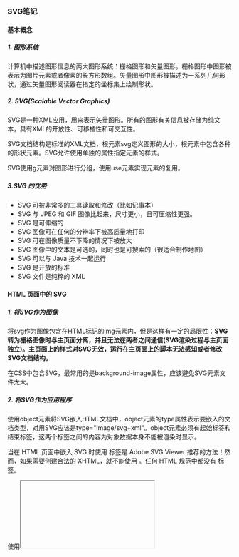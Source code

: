 ### **SVG**笔记

#### 基本概念

##### 1. 图形系统

计算机中描述图形信息的两大图形系统：栅格图形和矢量图形。栅格图形中图形被表示为图片元素或者像素的长方形数组。矢量图形中图形被描述为一系列几何形状，通过矢量图形阅读器在指定的坐标集上绘制形状。

##### 2. SVG(Scalable Vector Graphics)

SVG是一种XML应用，用来表示矢量图形。所有的图形有关信息被存储为纯文本，具有XML的开放性、可移植性和可交互性。

SVG文档结构是标准的XML文档，根元素svg定义图形的大小，根元素中包含各种的形状元素。SVG允许使用单独的属性指定元素的样式。

SVG使用g元素对图形进行分组，使用use元素实现元素的复用。

##### 3.SVG 的优势

- SVG 可被非常多的工具读取和修改（比如记事本）
- SVG 与 JPEG 和 GIF 图像比起来，尺寸更小，且可压缩性更强。
- SVG 是可伸缩的
- SVG 图像可在任何的分辨率下被高质量地打印
- SVG 可在图像质量不下降的情况下被放大
- SVG 图像中的文本是可选的，同时也是可搜索的（很适合制作地图）
- SVG 可以与 Java 技术一起运行
- SVG 是开放的标准
- SVG 文件是纯粹的 XML

#### HTML 页面中的 SVG

##### 1. 将SVG作为图像

将svg作为图像包含在HTML标记的img元素内，但是这样有一定的局限性：**SVG转为栅格图像时与主页面分离，并且无法在两者之间通信(SVG渲染过程与主页面独立)。主页面上的样式对SVG无效，运行在主页面上的脚本无法感知或者修改SVG文档结构。**

在CSS中包含SVG，最常用的是background-image属性，应该避免SVG元素文件太大。

##### 2. 将SVG作为应用程序

使用object元素将SVG嵌入HTML文档中，object元素的type属性表示要嵌入的文档类型，对用SVG应该是type="image/svg+xml"。object元素必须有起始标签和结束标签，这两个标签之间的内容为对象数据本身不能被渲染时显示。

当在 HTML 页面中嵌入 SVG 时使用 <embed> 标签是 Adobe SVG Viewer 推荐的方法！然而，如果需要创建合法的 XHTML，就不能使用 <embed>。任何 HTML 规范中都没有 <embed> 标签。

使用<iframe>标签

**HTML5支持内联svg（推荐）**

```html
<svg xmlns="http://www.w3.org/2000/svg" version="1.1" height="190">
  <polygon points="100,10 40,180 190,60 10,60 160,180"
  style="fill:lime;stroke:purple;stroke-width:5;fill-rule:evenodd;" />
</svg>
```

#### 坐标系统

##### 1. 视口

视口是指文档打算使用的画布区域。在svg元素上使用width和height属性确定视口的大小，属性值可以仅仅是为数字也可以为带单位的数字(单位可以为em、ex、px、pt、pc、cm、mm和in)也可以为百分比。

##### 2. 默认用户坐标

SVG阅读器会设置一个坐标系统，即原点(0,0)位于视口的左上角，x向右递增，y向下递增。这个坐标系统是一个纯粹的几何系统，点没有大小，网格线被认为是无限细。

在SVG中指定单位并不会影响其他元素中给定单位的坐标，也就是说SVG文档中各个元素的单位可以不统一。

##### 3. 指定用户坐标

摒弃阅读器设置的默认用户坐标，可以自己为视口设置一个用户坐标。通过在svg元素上设置viewBox属性。

viewBox属性由4个数值组成，分别代表要叠加在视口上的最小x、最小y，宽度、高度。

既然可以对svg自定义用户坐标，那么肯定要解决SVG视口长宽比例和viewBox定义的长宽比例不同的问题以及如何对齐问题。这个时候就需要preserveAspectRatio属性了。

如果viewBox的长宽比例与视口的长宽比例不同，那么SVG可以有以下三种选择：

a. 按较小的尺寸等比例缩放图形，使图形完全填充视口

b. 按较大的尺寸等比例缩放图形，并裁减掉超出视口的部分

c. 拉伸和压缩绘图以使其恰好填充视口

默认值为"xMidYMid meet"

·***alignment***指定轴和位置，x和y方向都有min,mid,max三种方式，分别表示x和y方向的对齐方式，对齐方式由x和y组合指定，共9中方式，也就是alignment共有如下9个取值：

| y\x      | xMin     | xMid     | xMax     |
| -------- | -------- | -------- | -------- |
| **yMin** | xMinYMin | xMidYMin | xMaxYMin |
| **yMid** | xMinYMid | xMidYMid | xMaxYMid |
| **yMax** | xMinYMax | xMidYMax | xMaxYMax |

·***meet***说明符在图形超出视口时候会对图形适当缩小调整适配可用的空间

·***slice***说明符直接裁剪超出视口的部分

除了上述操作之外，还可以指定**preserveAspectRatio="none"**，用于在viewBox和视口宽高比不同时缩放图像，此时图像不会被等比例缩放，会被拉伸、挤压、变形。

##### 4. 嵌套坐标系统

可以将另一个svg元素插入到文档中来建立一个新的视口和坐标系统，也就是说svg中可以嵌套另一个svg，每个svg都有自己独立的视口和坐标系统。

#### 坐标系统变换

##### 1. translate变换

translate变换用来对用户坐标进行平移，通过制定transform属性值来设置:transform = "translate(x,y)"。

translate工作原理:首先获取整个网络，然后将其移动到画布的新位置而不是移动所在的元素，也就是说**移动的是整个坐标系统而不是元素本身**。看似比移动元素复杂，其实在使用其他一系列变换时，这种移动整个坐标系的方法从数学和概念上讲，更方便。

##### 2. scale变换

缩放坐标系统。transform = "scale(value)"或者transform="scale(x-value,y-value)"。

仅仅使用scale(n)变换时，网格系统的原点位置并没有变化，只是每个用户坐标都变成了原来的n倍，也就是网格变大了，因此线也会变粗(用户单位并没有变)。

*技巧：如果从其他系统传输数据到SVG，则可能必须处理使用笛卡尔坐标表示的矢量图形，在笛卡尔坐标系统中，原点位于左下角，y向上递增，x向右递增。而SVG坐标原点位于左上角，此时使用scale(1,-1)就可以完成两者之间的转换。*

**缩放变换永远不会改变图形对象的网格坐标或者笔画宽度，仅仅改变对应画布上的坐标系统网格的大小。**

##### 3. rotate变换

根据指定的角度旋转坐标系统，默认的坐标系统中，角度的测量顺时针增加，0度为3点钟方向。

注意，除非另行指定，否则旋转以原点为中心。 此时可以通过平移+旋转的方式来指定旋转中心： translate(centerX,centerY) rotate(angle) translate(-centerX,-centerY)

但是有个更简单的方式：rotate(angle,centerX,centerY)

##### 4.围绕中心点缩放

上面提到，缩放默认是以原点为基准的，这显然不能满足需求，那么可以通过如下方式指定缩放中心：

translate(-centerX*(factor-1),-centerY*(factor-1)) scale(factor)

##### 5.skewX和skewY变换

这两个变换用来倾斜某个轴，一般形式为skewX(angle),skewY(angle)。这样的结果就是使得x轴和y轴不再垂直。

##### 6.矩阵变换

计算机图形学中坐标变换都通过矩阵来实现，除上述变换方法之外，还可以直接为变换指定变换矩阵，变换矩阵为matrix(a,b,c,d,e,f)，此时指定的变换矩阵为:

```text
a  c  e
b  d  f
0  0  1
```

#### 文档结构

##### 1. 结构和表现

SVG允许文档表现和文档结构分离，SVG支持四种方式指定表现信息：内联样式、内部样式表、外部样式表以及表现属性

| 表现方式   | 说明                                                         |
| ---------- | ------------------------------------------------------------ |
| 内联样式   | 元素内部使用style属性                                        |
| 内部样式表 | 内部样式定义在defs元素内部                                   |
| 外部样式表 | 与html类似，将样式定义在css文件中，使用选择器来设置相应的元素样式 |
| 表现属性   | SVG允许以属性的形式指定表现样式，但是**表现属性的优先级最低**，如果以其他三种形式指定了相同的样式属性，则将覆盖通过表现属性指定的样式 |

```text
<svg width="200px" height="200px" xmlns="http://www.w3.org/2000/svg>
    <defs>
        <style type="text/css"><![CDATA[
            circle{
                fill:#ccc
            }
        ]]></style>
    </defs>
    <circle cx="10" cy="10" r="5"/>
</svg>
```

#####  2. 分组和引用

**g元素**用来将其子元素作为一个组合，可以使文档结构更清晰。除此之外，在g标签中指定的所有样式会应用于组合内的所有子元素，可以不用在所有子元素上指定属性。

**use元素**用来复用图形中重复出现的元素，需要为use标签的xlink:href指定URI来引用指定的图形元素。同时还要指定x和y属性以表示组合应该移动到哪个位置。use元素并不限制只能使用同一个文件内的对象，xlink:href属性可以指定任何有效的文件或URI。

**defs元素**用来定义复用的元素，但是定义在defs内的元素并不会被显示，而是作为模板供其他地方使用。

**symbol元素**与g元素不同，symbol永远不会被显示，也可以用来指定被后续使用的元素，symbol元素可以指定viewBox和preserveAspectRatio属性。在引用时通过为use元素指定width和height属性就可以让symbol元素适配视口大小。

**image**可以用来包含一个完整的SVG或栅格文件。如果包含一个SVG文件，则视口会基于引用的文件的x,y,width,height属性来建立。如果包含栅格文件则会被缩放以适配该属性指定的矩形。SVG规范要求SVG阅读器支持JPEG和PNG两种栅格文件。

####  基本形状

SVG 有一些预定义的形状元素，可被开发者使用和操作：

##### 1.矩形

**<rect> 标签，使用x,y,width,height表示一个矩形**

- x 属性定义矩形的左侧位置（例如，x="0" 定义矩形到浏览器窗口左侧的距离是 0px）
- y 属性定义矩形的顶端位置（例如，y="0" 定义矩形到浏览器窗口顶端的距离是 0px）
- rect 元素的 width 和 height 属性可定义矩形的高度和宽度

| 特性         | 说明                                                         |
| ------------ | ------------------------------------------------------------ |
| fill         | 填充颜色                                                     |
| fill-opacity | 填充不透明度                                                 |
| stroke       | 边框颜色                                                     |
| stroke-width | 边框宽度，边框是骑在矩形边界上的，一半在矩形外，一半在矩形内 |
| rx/ry        | 圆角矩形，最大值为矩形宽/高的一半，如果只指定了一个，则认为两个都为相同的值 |

##### 2.圆形

**<circle> 标签可用来创建一个圆。**

+ cx 和 cy 属性定义圆点的 x 和 y 坐标。如果省略 cx 和 cy，圆的中心会被设置为 (0, 0)。
+ r 属性定义圆的半径。

##### 3.椭圆

**<ellipse> 标签可用来创建椭圆。椭圆与圆很相似。不同之处在于椭圆有不同的 x 和 y 半径，而圆的 x 和 y 半径是相同的。**

- cx 属性定义圆点的 x 坐标
- cy 属性定义圆点的 y 坐标
- rx 属性定义水平半径
- ry 属性定义垂直半径

| 特性         | 说明                                                         |
| ------------ | ------------------------------------------------------------ |
| fill         | 填充颜色                                                     |
| fill-opacity | 填充不透明度                                                 |
| stroke       | 边框颜色                                                     |
| stroke-width | 边框宽度，边框是骑在圆的边界上的，一半在圆/椭圆外，一半在圆/椭圆内 |

##### 4.线

**<line> 标签用来创建线条。**

- x1 属性在 x 轴定义线条的开始
- y1 属性在 y 轴定义线条的开始
- x2 属性在 x 轴定义线条的结束
- y2 属性在 y 轴定义线条的结束

| 特性             | 说明                                                         |
| ---------------- | ------------------------------------------------------------ |
| stroke-width     | 笔画宽度，坐标网格线位于笔画的正中间，可以使用css的shape-rendering值来控制反锯齿特性 |
| stroke           | 笔画颜色                                                     |
| stroke-opacity   | 线条的不透明度                                               |
| stroke-dasharray | 虚线，由一系列数字组成，数字个数为偶数(负责会自动重复一遍使其为偶数),表示线长-间隙-线长-间隙... |

##### 5.折线

**<polyline> 标签用来创建仅包含直线的形状。**

+ 使用points属性指定一系列点，不自动封闭图形

##### 6.多边形

**<polygon> 标签用来创建含有不少于三个边的图形。**

+ 由points属性指定的一系列坐标点界定，会自动封闭

| 特性         | 说明                                                         |
| ------------ | ------------------------------------------------------------ |
| fill         | 填充颜色                                                     |
| fill-opacity | 填充不透明度                                                 |
| stroke       | 边框颜色                                                     |
| stroke-width | 边框宽度                                                     |
| fill-rule    | 填充规则，如果多边形的边有交叉时，需要指定，可以取nozero(默认)和evenodd两个值。 |

fill-rule值为nonzero时的原理:判断一个点是在多边形内部还是外部时，从这个点画一条到无穷远的射线，然后数这个线和多边形的边有多少次交叉。如果交叉的边线是从右往左画，则总数加1，如果是从左往右则总数减1.如果最后总数为0则认为改点在图形外部，否则在内部。

fill-rule值为evenodd时只数射线与多边形边的交叉次数，如果为奇数则认为在多边形内部，否则认为在多边形外部。

##### 7.路径

**<path> 标签用来定义路径。**可以通过制定一系列相互连接的线、弧、曲线来绘制任意形状的轮廓，这些轮廓也可以填充或者绘制轮廓线，也可以用来定义裁剪区域或蒙版。

| 命令 | 参数                                      | 说明                                                         |
| ---- | ----------------------------------------- | ------------------------------------------------------------ |
| M m  | x y                                       | 移动画笔到制定坐标（**moveto**）                             |
| L l  | x y                                       | 绘制一条到给定坐标的线（**lineto**）                         |
| H h  | x                                         | 绘制一条到给定x坐标的横线（**horizontal lineto**）           |
| V v  | y                                         | 绘制一条到给定y坐标的垂线（**vertical lineto**）             |
| A a  | rx ry x-axis-rotation large-arc sweep x y | 圆弧曲线命令有7个参数，依次表示x方向半径、y方向半径、旋转角度、大圆标识、顺逆时针标识、目标点x、目标点y。大圆标识和顺逆时针以0和1表示。0表示小圆、逆时针（**elliptical Arc**） |
| Q q  | x1 y1 x y                                 | 绘制一条从当前点到x,y控制点为x1,y1的二次贝塞尔曲线（**quadratic Belzier curve**） |
| T t  | x y                                       | 绘制一条从当前点到x,y的光滑二次贝塞尔曲线，控制点为前一个Q命令的控制点的中心对称点，如果没有前一条则已当前点为控制点。（**smooth quadratic Belzier curveto**） |
| C c  | x1 y1 x2 y2 x y                           | 绘制一条从当前点到x,y控制点为x1,y1 x2,y2的三次贝塞尔曲线（**curveto**） |
| S s  | x2 y2 x y                                 | 绘制一条从当前点到x,y的光滑三次贝塞尔曲线。第一个控制点为前一个C命令的第二个控制点的中心对称点，如果没有前一条曲线，则第一个控制点为当前的点。（**smooth curveto**） |
| Z z  |                                           | (**closepath**)                                              |

**注释：**以上所有命令均允许小写字母。大写表示绝对定位，小写表示相对定位。

##### 8.marker元素

**marker元素用来在path上添加一个标记，比如箭头之类的**。

+ 首先需要定义好marker元素，然后在path中引用，一个marker标记是一个独立的图形，有自己的私有坐标。

```html
<!---html-->
<defs>
    <marker id="marker" markerWidth="10" markerHeight="10" refX="0" refY="4" orient="auto">
        <path d="M 0 0 4 4 0 8" style="fill:none;stroke:black;"/>
    </marker>
</defs>

<path d="M 10 20 100 20 A 20 30 0 0 1 120 50 L 120 110"
    style="marker-start:url(#marker);marker-mid:url(#marker);marker-end:url(#marker);fill:none;stroke:black;"/>
```

```css
/***css***/
path{
    marker:url(#marker_id);
}
```

| marker属性                  | 说明                                                         |
| --------------------------- | ------------------------------------------------------------ |
| markerWidth                 | marker标记的宽度                                             |
| markerHeight                | marker标记的高度                                             |
| refX refY                   | 指定marker中的哪个坐标与路径的开始坐标对齐                   |
| orient                      | 自动旋转匹配路径的方向，需要设置为auto                       |
| markerUnits                 | 这个属性决定标记的坐标系统是否需要根据path的笔画宽度调整，如果设置为strokeWidth，则标记会自动调整大小。如果设置为useSpaceOnUse，则不会自动调整标记的大小。 |
| viewBox preserveAspectRatio | 设置标记的显示效果，比如可以将标记的(0,0)设置在标记网格中心  |

**注释：**如果id为marker_id的标记中也有path元素，则会出现自身无限引用自身的情况，因此需要说明marker中的path元素不需要添加标记

#### 图案和渐变

##### 1.图案

使用图案填充图形，首先要定义一个水平或垂直方向的重复的图案对象，然后用它填充另一个对象或者作为笔画使用。这个图形对象被称为"tile"(瓷砖)。

图案对象使用pattern元素定义，pattern元素内部包裹了图案的path元素。定义好之后下一个需要解决的问题是如何排列图案，那就需要使用patternUnits属性.

+ patternUnits = objectBoundingBox

  如果希望图案的大小基于要填充对象的大小计算，则需要设置patternUnits属性为objectBoundingBox(0到1之间的小数或百分比)，并需要指定图案左上角的x和y坐标。

+ patternUnits = userSpaceOnUse

  按用户单位制定图案的width和height

+ patternContentUnits属性默认为userSpaceOnUse,当设置patternContentUnits属性为objectBoundingBox时就可以使用百分比来设置图案的大小。

##### 2.渐变

**SVG 渐变必须在 <defs> 标签中进行定义。**渐变是一种从一种颜色到另一种颜色的平滑过渡。另外，可以把多个颜色的过渡应用到同一个元素上。

+ 线性渐变：<linearGradient> 标签，必须嵌套在 <defs> 的内部

  线性渐变是一系列颜色沿着一条直线过渡，在特定的位置指定想要的颜色，被称为渐变点。渐变点是渐变结构的一部分，颜色是表现的一部分。

  **stop元素的属性：**

  | 属性         | 说明                         |
  | ------------ | ---------------------------- |
  | offset       | 必需，取值范围0%-100%        |
  | stop-color   | 必需，对应offset位置点的颜色 |
  | stop-opacity | 对应offset位置点的不透明度   |

  **linearGradient元素属性：**

  | 属性         | 说明                                                         |
  | ------------ | ------------------------------------------------------------ |
  | x1,y1        | 渐变的起点位置，使用百分比表示，默认的渐变方向是从左到右     |
  | x2,y2        | 渐变的终点位置，使用百分比表示                               |
  | spreadMethod | 如果设置的offset不能覆盖整个对象，该怎么填充。pad:起点或终点颜色会扩展到对象边缘。repeat:渐变重复起点到终点的过程。reflect:渐变按终点-起点-终点的排列重复。 |

  - 当 y1 和 y2 相等，而 x1 和 x2 不同时，可创建水平渐变
  - 当 x1 和 x2 相等，而 y1 和 y2 不同时，可创建垂直渐变
  - 当 x1 和 x2 不同，且 y1 和 y2 不同时，可创建角形渐变

  ``` text
  <defs>
  	<linearGradient id="linear">
  		<stop offset="0%" style="stop-color:#ffcc00;"></stop>
  		<stop offset="100%" style="stop-color:#0099cc;"></stop>
  	</linearGradient>
  </defs>
  	<rect x="20" y="20" width="200" height="100" style="fill:url(#linear);stroke:black;"></rect>
  ```

+ 放射渐变：<radialGradient> 标签，必须嵌套在 <defs> 的内部

  径向渐变的每个渐变点是一个圆形路径，从中心点向外扩散。设置方式与线性渐变大致相同。如果填充对象边界框不是正方形的，则过渡路径会变成椭圆来匹配边界框的长宽比。

  radialGradient元素属性：

  | 属性         | 说明                                                         |
  | ------------ | ------------------------------------------------------------ |
  | cx,cy,r      | 定义渐变的范围，测量半径的单位是对象的宽高均值，而不是对角线，默认都为50% |
  | fx,fy        | 0%点所处的圆路径的圆心，默认和cx,cy一样                      |
  | spreadMethod | pad,repeat,reflect三个值，用来解决绘制范围没有到达图形边缘的情况。 |

#### 文本

##### 1. 相关术语

| 术语                | 说明                                                         |
| ------------------- | ------------------------------------------------------------ |
| 字符                | XML中，字符是指带有一个数字值得一个或多个字节，数字值与Unidode标准对应 |
| 符号                | 字符的视觉呈现。每个字符可以有多种视觉呈现                   |
| 字体                | 代表某个字符集合的一组符号                                   |
| 基线                | 字体中所有符号以基线对齐                                     |
| 上坡度              | 基线到字体中最高字符的顶部距离                               |
| 下坡度              | 基线到最深字符底部的距离                                     |
| 大写字母高度、x高度 | 大写字母高度是指基线上大写字母的高度，x高度是基线到小写字母x顶部的高度 |

##### 2. text元素的基本属性

text元素以指定的x和y值作为元素内容第一个字符的基线位置，默认样式黑色填充、没有轮廓。

| 属性            | 说明                                                         |
| --------------- | ------------------------------------------------------------ |
| font-family     | 以空格分割的一系列字体名称或通用字体名称                     |
| font-size       | 如果有多行文本，则font-size为平行的两条基线的距离            |
| font-weight     | 两个值：bold(粗体)和nromal(默认)                             |
| font-style      | 常用的两个值:italic(斜体)和normal                            |
| text-decoration | 可能的值:none,underline(下划线),overline(上划线),line-through(删除线) |
| word-spacing    | 单词之间的距离                                               |
| letter-spacing  | 字母之间的间距                                               |
| text-anchor     | 对齐方式：start,middle,end                                   |
| textLength      | 设置文本的长度                                               |
| lengthAdjust    | 在指定了textLength时，可以通过lengthAdjust属性设置字符的调整方式，值为 spacing(默认)时,只调整字符的间距。当值为spacingAndGlyphs时，同时调整字符间距和字符本身的大小 |

##### 3. tspan元素

text元素无法对文本进行换行操作，如果需要分行显示文本，则需要使用tspan元素。tspan元素与html的span元素类似，可以嵌套在文本内容中，并可以单独改变其内部文本内容的样式。

tspan元素除大小，颜色等表现样式之外，还可以设置以下属性：

| 属性           | 说明                                                         |
| -------------- | ------------------------------------------------------------ |
| dx,dy          | x和y方向的偏移                                               |
| x,y            | 对tspan进行绝对定位                                          |
| rotate         | 旋转字符，可以同时设置多个值，这些值会依次作用在tspan包裹的字母上 |
| baseline-shift | 与dy属性设置上下标相比，这个属性更方便，当为super时，会上标。sub时为下标。仅仅在所在的tspan内有效 |

##### 4. 纵向文本

文本一般从左到右排列，如果需要上下排列，则需要使用**writing-mode属性**。

设置writing-mode属性值为tb(top to bottom)，可以将文本上下排列。

##### 5. 文本路径

如果要使得文本沿着某条路径排列，则需要使用**textPath元素。**需要将文本放在textPath元素内部，然后使用textPath元素的xlink:href属性引用一个定义好的path元素。

```text
<defs>
	<path id="path" d="M30 40 C 50 10 ,70 10,120 40 S150 0,200 40" style="fill:none;stroke:black"></path>
</defs>
<g transform="translate(10,50)">
	<path id="path" d="M30 40 C 50 10 ,70 10,120 40 S150 0,200 40" style="fill:none;stroke:black"></path>
	<text>
		<textPath xlink:href="#path">
			hello world
		</textPath>
	</text>
</g>
<g transform="translate(10,100)">
	<path id="path" d="M30 40 C 50 10 ,70 10,120 40 S150 0,200 40" style="fill:none;stroke:black"></path>
	<text>
		<textPath xlink:href="#path" startOffset="50%" text-anchor="middle">
			hello world
		</textPath>
	</text>
</g>
```

**startOffset属性**用来指定文本的起点，当设置为50%，并且设置text-anchor为middle时，文本会被定为在path的中间。

#### 滤镜

**SVG 滤镜用来向形状和文本添加特殊的效果。**

在 SVG 中，可用的滤镜有：

- feBlend
- feColorMatrix
- feComponentTransfer
- feComposite
- feConvolveMatrix
- feDiffuseLighting
- feDisplacementMap
- feFlood
- feGaussianBlur
- feImage
- feMerge
- feMorphology
- feOffset
- feSpecularLighting
- feTile
- feTurbulence
- feDistantLight
- fePointLight
- feSpotLight

##### 1. 滤镜工作原理

SVG阅读器处理一个图形对象时，会将对象呈现在位图输出设备上，它可以将对象的描述信息转化为一组对应的像素。在使用滤镜时，SVG阅读器不会直接将图形渲染为最终结果，而是先将像素保存到临时位图中，然后将滤镜指定的操作应用到该临时位图，其结果作为最终图形。

在SVG中，使用**filter元素**指定一组操作(也叫基元),在渲染图形对象时，将该操作应用在最终图形上。

filter标记之间就是我们想要的滤镜基元，每个基元有一个或多个输入，但是只有一个输出，输入可以是原始图形(SourceGraphic)、图形的阿尔法通道(不透明度，SourceAlpha)或者是前一个滤镜基元的输出。

##### 2. 创建投影效果

filter元素有一些属性用来描述该滤镜的裁剪区域。通过x,y,width,height属性定义一个滤镜范围，这些属性默认情况是按照对象的边界框计算的，即filterUnits属性的默认值为objectBoundingBox,如果要按照用户单位制定边界，则需要设置该属性值为userSpaceOnUse。

还可以用primitiveUnits属性为基元操作指定单位，默认值为userSpaceOnUse,如果设置为objectBoundingBox则会按照图形尺寸的百分比来表示单位。

- <filter> 标签的 id 属性可为滤镜定义一个唯一的名称（同一滤镜可被文档中的多个元素使用）
- filter:url 属性用来把元素链接到滤镜。当链接滤镜 id 时，必须使用 # 字符
- 滤镜效果是通过 <feGaussianBlur> 标签进行定义的。fe 后缀可用于所有的滤镜
- <feGaussianBlur> 标签的 stdDeviation 属性可定义模糊的程度
- in="SourceGraphic" 这个部分定义了由整个图像创建效果

```text
<defs>
	<filter id="gaussian" x="0" y="0">
		<feGaussianBlur in="SourceGraphic" stdDeviation="2"></feGaussianBlur>
	</filter>
</defs>
<g transform="translate(10,10)">
	<rect x="10" y="10" width="100" height="100" fill="#ccc" filter="url(#gaussian)"></rect>
</g>
<g>
	<rect x="10" y="10" width="100" height="100" fill="black"></rect>
</g>
```

#### 剪裁和蒙版

##### 1. 裁剪路径

在创建SVG文档时，可以通过指定感兴趣的区域的宽度和高度建立视口，这个视口就会变成默认的裁剪区域，裁剪区域外的任何部分都不会被显示。裁剪区域可以通过**clipPath元素**建立自己的裁剪区域。

```text
<defs>
	<clipPath id="rectClip">
		<rect x="100" y="100" width="100" height="90" fill="none" stroke="black"></rect>
		<circle cx="300" cy="150" r="60" fill="none"></circle>
		<path d="M100 50L150,50L100,20L40,60Z" fill="none"></path>
	</clipPath>
</defs>
<image x="0" y="0" width="480" height="270" xlink:href="./10.0.jpg" style="clip-path:url(#rectClip);"></image>
<image x="0" y="0" width="480" height="270" xlink:href="./10.0.jpg" opacity="0.2"></image>
```

裁剪路径也可以指定坐标系，在上面的示例中使用的是用户坐标系，也就是裁剪路径中的坐标值都是基于原点的。也可以根据对象的边界来指定，需要设置clipPathUnits属性为objectBoundingBox(默认值为userSpaceOnUse)。

##### 2. 蒙版

SVG的蒙版会变换对象的透明度，如果蒙版是不透明的，则被蒙版覆盖的对象的像素就是不透明的，如果蒙版是半透明的，则对象就是半透明的。

使用**mask元素**创建蒙版，使用x,y,width,height指定蒙版的尺寸，这些尺寸默认按照objectBoungdingBox计算，如果想根据用户空间坐标计算，则需要设置mask元素的maskUnits值为userSpaceOnUse。

mask之间是想要用作蒙版的任意基本形状、文本图像或路径。这些元素默认坐标使用用户坐标空间表达，如果想要这些元素使用对象的边界框，则设置maskContentUnits属性为objectBoungdingBox即可。

注意与maskUnits属性的区别，maskUnits针对mask元素，maskContentUnits属性针对mask元素内的元素。

SVG需要确定蒙版的透明度，每个像素由4个值描述：R,G,B,透明度，使用如下公式计算：

(0.2125*r + 0.7154*g + 0.0721*b)* opacity

系数不同，是因为完全饱和情况下，红绿蓝的亮度不同。

```text
<defs>
	<mask id="mask" x="0" y="0" width="1" height="1" maskContentUnits="objectBoundingBox">
		<circle cx=".500" cy=".50" r=".30" fill="red"></circle>
	</mask>
</defs>
<rect x="0" y="0" width="100" height="100" style="mask:url(#mask)"></rect>
<rect x="0" y="0" width="100" height="100" fill="none" stroke="black"></rect>
```

#### SVG动画

##### 1. 动画基础

SVG动画特性基于"同步多媒体集成语言"(SMIL)规范。在这个动画系统中，可以指定想要进行的动画的属性(颜色、动作或者变形等)的起始值和初始值，以及动画开始的时间和持续时间。

##### 2. 动画时间与同步动画

##### 3. 多边形和path动画

##### 4. 对坐标变换进行过渡

##### 5. 沿着path运动

##### 6. CSS处理SVG动画

#### HTML 5 Canvas vs. SVG

**Canvas 和 SVG 都允许您在浏览器中创建图形，但是它们在根本上是不同的。**

Canvas通过 JavaScript 来绘制 2D 图形。Canvas 是逐像素进行渲染的。

在 canvas 中，一旦图形被绘制完成，它就不会继续得到浏览器的关注。如果其位置发生变化，那么整个场景也需要重新绘制，包括任何或许已被图形覆盖的对象。

- 依赖分辨率
- 不支持事件处理器
- 弱的文本渲染能力
- 能够以 .png 或 .jpg 格式保存结果图像
- 最适合图像密集型的游戏，其中的许多对象会被频繁重绘

SVG 是一种使用 XML 描述 2D 图形的语言。

SVG 基于 XML，这意味着 SVG DOM 中的每个元素都是可用的。您可以为某个元素附加 JavaScript 事件处理器。

在 SVG 中，每个被绘制的图形均被视为对象。如果 SVG 对象的属性发生变化，那么浏览器能够自动重现图形。

- 不依赖分辨率
- 支持事件处理器
- 最适合带有大型渲染区域的应用程序（比如谷歌地图）
- 复杂度高会减慢渲染速度（任何过度使用 DOM 的应用都不快）
- 不适合游戏应用



https://www.w3school.com.cn/svg/index.asp

https://www.d3js.org.cn/svg/get_start/
